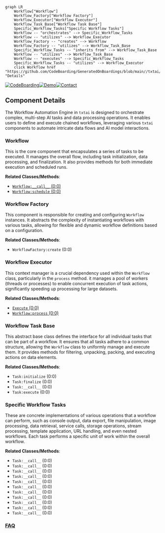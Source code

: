 ```mermaid
graph LR
    Workflow["Workflow"]
    Workflow_Factory["Workflow Factory"]
    Workflow_Executor["Workflow Executor"]
    Workflow_Task_Base["Workflow Task Base"]
    Specific_Workflow_Tasks["Specific Workflow Tasks"]
    Workflow -- "orchestrates" --> Specific_Workflow_Tasks
    Workflow -- "utilizes" --> Workflow_Executor
    Workflow_Factory -- "creates" --> Workflow
    Workflow_Factory -- "utilizes" --> Workflow_Task_Base
    Specific_Workflow_Tasks -- "inherits from" --> Workflow_Task_Base
    Workflow -- "utilizes" --> Workflow_Task_Base
    Workflow -- "executes" --> Specific_Workflow_Tasks
    Specific_Workflow_Tasks -- "utilizes" --> Workflow_Executor
    click Workflow href "https://github.com/CodeBoarding/GeneratedOnBoardings/blob/main//txtai/Workflow.md" "Details"
```
[![CodeBoarding](https://img.shields.io/badge/Generated%20by-CodeBoarding-9cf?style=flat-square)](https://github.com/CodeBoarding/CodeBoarding)[![Demo](https://img.shields.io/badge/Try%20our-Demo-blue?style=flat-square)](https://www.codeboarding.org/demo)[![Contact](https://img.shields.io/badge/Contact%20us%20-%20contact@codeboarding.org-lightgrey?style=flat-square)](mailto:contact@codeboarding.org)

## Component Details

The Workflow Automation Engine in `txtai` is designed to orchestrate complex, multi-step AI tasks and data processing operations. It enables users to define and execute chained workflows, leveraging various `txtai` components to automate intricate data flows and AI model interactions.

### Workflow
This is the core component that encapsulates a series of tasks to be executed. It manages the overall flow, including task initialization, data processing, and finalization. It also provides methods for both immediate execution and scheduled runs.


**Related Classes/Methods**:

- <a href="https://github.com/neuml/txtai/blob/master/docker/aws/workflow.py#L0-L0" target="_blank" rel="noopener noreferrer">`Workflow:__call__` (0:0)</a>
- <a href="https://github.com/neuml/txtai/blob/master/docker/aws/workflow.py#L0-L0" target="_blank" rel="noopener noreferrer">`Workflow:schedule` (0:0)</a>


### Workflow Factory
This component is responsible for creating and configuring `Workflow` instances. It abstracts the complexity of instantiating workflows with various tasks, allowing for flexible and dynamic workflow definitions based on a configuration.


**Related Classes/Methods**:

- `WorkflowFactory:create` (0:0)


### Workflow Executor
This context manager is a crucial dependency used within the `Workflow` class, particularly in the `process` method. it manages a pool of workers (threads or processes) to enable concurrent execution of task actions, significantly speeding up processing for large datasets.


**Related Classes/Methods**:

- <a href="https://github.com/neuml/txtai/blob/master/src/python/txtai/workflow/execute.py#L0-L0" target="_blank" rel="noopener noreferrer">`Execute` (0:0)</a>
- <a href="https://github.com/neuml/txtai/blob/master/docker/aws/workflow.py#L0-L0" target="_blank" rel="noopener noreferrer">`Workflow:process` (0:0)</a>


### Workflow Task Base
This abstract base class defines the interface for all individual tasks that can be part of a workflow. It ensures that all tasks adhere to a common structure, allowing the `Workflow` class to uniformly manage and execute them. It provides methods for filtering, unpacking, packing, and executing actions on data elements.


**Related Classes/Methods**:

- `Task:initialize` (0:0)
- `Task:finalize` (0:0)
- `Task:__call__` (0:0)
- `Task:execute` (0:0)


### Specific Workflow Tasks
These are concrete implementations of various operations that a workflow can perform, such as console output, data export, file manipulation, image processing, data retrieval, service calls, storage operations, stream processing, template application, URL handling, and even nested workflows. Each task performs a specific unit of work within the overall workflow.


**Related Classes/Methods**:

- `Task:__call__` (0:0)
- `Task:__call__` (0:0)
- `Task:__call__` (0:0)
- `Task:__call__` (0:0)
- `Task:__call__` (0:0)
- `Task:__call__` (0:0)
- `Task:__call__` (0:0)
- `Task:__call__` (0:0)
- `Task:__call__` (0:0)
- `Task:__call__` (0:0)
- `Task:__call__` (0:0)




### [FAQ](https://github.com/CodeBoarding/GeneratedOnBoardings/tree/main?tab=readme-ov-file#faq)